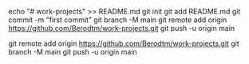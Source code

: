 echo "# work-projects" >> README.md
git init
git add README.md
git commit -m "first commit"
git branch -M main
git remote add origin https://github.com/Berodtm/work-projects.git
git push -u origin main

git remote add origin https://github.com/Berodtm/work-projects.git
git branch -M main
git push -u origin main
